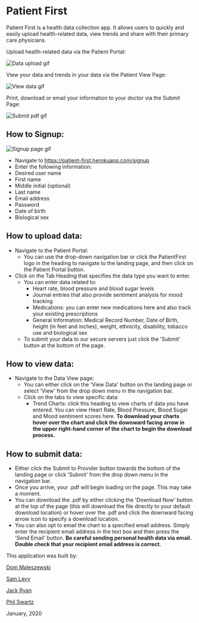 # Patient First

Patient First is a health data collection app. It allows users to quickly and easily upload health-related data, view trends and share with their primary care physicians.

Upload health-related data via the Patient Portal:

![Data upload gif](https://media.giphy.com/media/TgsNUw53zXmPzbMnJz/giphy.gif)

View your data and trends in your data via the Patient View Page:

![View data gif](https://media.giphy.com/media/S9oAafwUpkfwfVUvGk/giphy.gif)

Print, download or email your information to your doctor via the Submit Page:

![Submit pdf gif](https://media.giphy.com/media/Qy1sjJuG1pskPVmflj/giphy.gif)

## How to Signup:

![Signup page gif](https://media.giphy.com/media/lOlCOq9qDrltJq6KfC/giphy.gif)

* Navigate to https://patient-first.herokuapp.com/signup
* Enter the following information:
 * Desired user name
 * First name
 * Middle initial (optional)
 * Last name
 * Email address
 * Password
 * Date of birth
 * Biological sex

## How to upload data:

* Navigate to the Patient Portal: 
  * You can use the drop-down navigation bar or click the PatientFirst logo in the heading to navigate to the landing page, and then click on the Patient Portal button.
* Click on the Tab Heading that specifies the data type you want to enter.
  * You can enter data related to:
    * Heart rate, blood pressure and blood sugar levels
    * Journal entries that also provide sentiment analysis for mood tracking
    * Medications: you can enter new medications here and also track your existing prescriptions
    * General Information: Medical Record Number, Date of Birth, height (in feet and inches), weight, ethnicity, disability, tobacco use and biological sex
  * To submit your data to our secure servers just click the 'Submit' button at the bottom of the page.
  
## How to view data: 

* Navigate to the Data View page:
  * You can either click on the 'View Data' button on the landing page or select 'View' from the drop down menu in the navigation bar.
  * Click on the tabs to view specific data:
    * Trend Charts: click this heading to view charts of data you have entered. You can view Heart Rate, Blood Pressure, Blood Sugar and Mood sentiment scores here. **To download your charts hover over the chart and click the downward facing arrow in the upper right-hand corner of the chart to begin the download process.** 

## How to submit data:

* Either click the Submit to Provider button towards the bottom of the landing page or click 'Submit' from the drop down menu in the navigation bar.
* Once you arrive, your .pdf will begin loading on the page. This may take a moment. 
* You can download the .pdf by either clicking the 'Download Now' button at the top of the page (this will download the file directly to your default download location) or hover over the .pdf and click the downward facing arrow icon to specify a download location.
* You can also opt to email the chart to a specified email address. Simply enter the recipient email address in the text box and then press the 'Send Email' button. **Be careful sending personal health data via email. Double check that your recipient email address is correct.**


This application was built by:

[Dom Maleszewski](https://github.com/maleszewskid)

[Sam Levy](https://github.com/Slevy239)

[Jack Ryan](https://github.com/JackRyan1989)

[Phil Swartz](https://github.com/pswartz66) 

January, 2020
